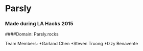 # Parsly
### Made during LA Hacks 2015
####Domain: Parsly.rocks

Team Members:
*Garland Chen
*Steven Truong 
*Izzy Benavente
